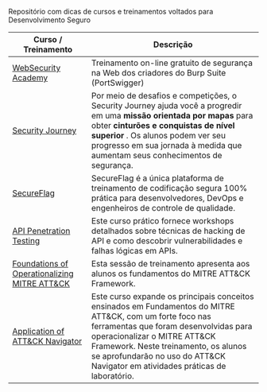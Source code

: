 Repositório com dicas de cursos e treinamentos voltados para Desenvolvimento Seguro

| Curso / Treinamento | Descrição |
| ------------- | ------------- |
| [WebSecurity Academy](https://portswigger.net/web-security) | Treinamento on-line gratuito de segurança na Web dos criadores do Burp Suite (PortSwigger) 
| [Security Journey](https://www.securityjourney.com/) | Por meio de desafios e competições, o Security Journey ajuda você a progredir em uma **missão orientada por mapas** para obter **cinturões e conquistas de nível superior** . Os alunos podem ver seu progresso em sua jornada à medida que aumentam seus conhecimentos de segurança. |
| [SecureFlag](https://www.secureflag.com/index.html) | SecureFlag é a única plataforma de treinamento de codificação segura 100% prática para desenvolvedores, DevOps e engenheiros de controle de qualidade. |
| [API Penetration Testing](https://university.apisec.ai/apisec-certified-expert) | Este curso prático fornece workshops detalhados sobre técnicas de hacking de API e como descobrir vulnerabilidades e falhas lógicas em APIs. |
| [Foundations of Operationalizing MITRE ATT&CK](https://www.academy.attackiq.com/courses/foundations-of-operationalizing-mitre-attck) | Esta sessão de treinamento apresenta aos alunos os fundamentos do MITRE ATT&CK Framework.|
| [Application of ATT&CK Navigator](https://www.academy.attackiq.com/courses/application-of-attck-navigator) |  Este curso expande os principais conceitos ensinados em Fundamentos do MITRE ATT&CK, com um forte foco nas ferramentas que foram desenvolvidas para operacionalizar o MITRE ATT&CK Framework. Neste treinamento, os alunos se aprofundarão no uso do ATT&CK Navigator em atividades práticas de laboratório. |



